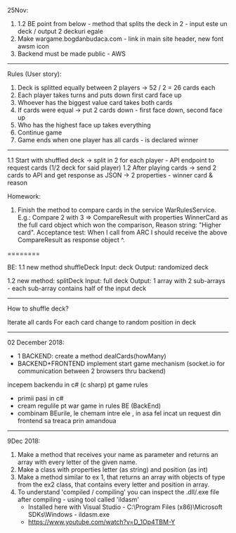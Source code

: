 25Nov:
1.  1.2 BE point from below - method that splits the deck in 2 - input este un deck  / output 2 deckuri egale
2. Make wargame.bogdanbudaca.com - link in main site header, new font awsm icon
3. Backend must be made public - AWS

--------

Rules (User story):
1. Deck is splitted equally between 2 players -> 52 / 2 = 26 cards each
2. Each player takes turns and puts down first card face up
3. Whoever has the biggest value card takes both cards
4. If cards were equal -> put 2 cards down - first face down, second face up
5. Who has the highest face up takes everything
6. Continue game
7. Game ends when one player has all cards - is declared winner
-----
1.1 Start with shuffled deck -> split in 2 for each player
	- API endpoint to request cards (1/2 deck for said player)
1.2 After playing cards -> send 2 cards to API and get response as JSON -> 2 properties - winner card & reason

Homework:

1. Finish the method to compare cards in the service WarRulesService. 
	E.g.: Compare 2 with 3 => CompareResult with properties WinnerCard as the full card object which won the comparison, 		Reason string: "Higher card".
	Acceptance test: When I call from ARC I should receive the above CompareResult as response object ^.

========

BE:
1.1 new method shuffleDeck
		Input: deck
		Output: randomized deck
		
1.2 new method: splitDeck
		Input: full deck
		Output: 1 array with 2 sub-arrays - each sub-array contains half of the input deck


-------------

How to shuffle deck?

Iterate all cards
For each card change to random position in deck

-------
02 December 2018: 
  - 1 BACKEND: create a method dealCards(howMany) 
  - BACKEND+FRONTEND implement start game mechanism (socket.io for communication between 2 browsers thru backend)
  
  incepem backendu in c# (c sharp) pt game rules
- primii pasi in c#
- cream regulile pt war game in rules BE (BackEnd)
- combinam BEurile, le chemam intre ele , in asa fel incat un request din frontend sa treaca prin amandoua

-----
9Dec 2018:

1. Make a method that receives your name as parameter and returns an array with every letter of the given name.
2. Make a class with properties letter (as string) and position (as int)
3. Make a method similar to ex 1, that returns an array with objects of type from the ex2 class, that contains every letter and position in array.
4. To understand 'compiled / compiling' you can inspect the .dll/.exe file after compiling - using tool called 'ildasm'
   - Installed here with Visual Studio - C:\Program Files (x86)\Microsoft SDKs\Windows - ildasm.exe
   - https://www.youtube.com/watch?v=D_1Op4TBM-Y
